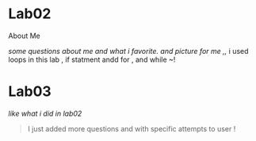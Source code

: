# Lab02
About Me

*some questions about me and what i favorite. and picture for me ,,*
 i used loops in this lab , if statment andd for , and while ~!

 # Lab03 
 *like what i did in lab02*
 > I just added more questions and with specific attempts to user !

 